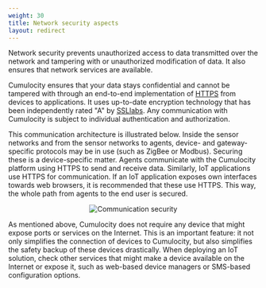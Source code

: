 ```yaml
---
weight: 30
title: Network security aspects
layout: redirect
---
```


Network security prevents unauthorized access to data transmitted over the network and tampering with or unauthorized modification of data. It also ensures that network services are available.

Cumulocity ensures that your data stays confidential and cannot be tampered with through an end-to-end implementation of [HTTPS](http://en.wikipedia.org/wiki/HTTP_Secure) from devices to applications. It uses up-to-date encryption technology that has been independently rated "A" by [SSLlabs](https://www.ssllabs.com/). Any communication with Cumulocity is subject to individual authentication and authorization. 

This communication architecture is illustrated below. Inside the sensor networks and from the sensor networks to agents, device- and gateway-specific protocols may be in use (such as ZigBee or Modbus). Securing these is a device-specific matter. Agents communicate with the Cumulocity platform using HTTPS to send and receive data. Similarly, IoT applications use HTTPS for communication. If an IoT application exposes own interfaces towards web browsers, it is recommended that these use HTTPS. This way, the whole path from agents to the end user is secured.

<center><img src="/guides/images/concepts-guide/commsecurity.png" alt="Communication security" style="max-width: 100%"></center>

As mentioned above, Cumulocity does not require any device that might expose ports or services on the Internet. This is an important feature: it not only simplifies the connection of devices to Cumulocity, but also simplifies the safety backup of these devices drastically. When deploying an IoT solution, check other services that might make a device available on the Internet or expose it, such as web-based device managers or SMS-based configuration options.

